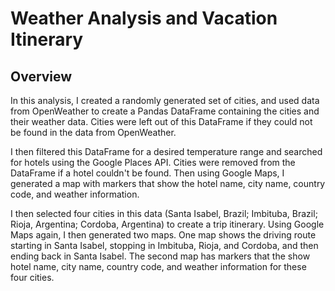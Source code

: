# Weather Analysis and Vacation Itinerary
## Overview

In this analysis, I created a randomly generated set of cities, and used data from OpenWeather to create a Pandas DataFrame containing the cities and their weather data. Cities were left out of this DataFrame if they could not be found in the data from OpenWeather. 

I then filtered this DataFrame for a desired temperature range and searched for hotels using the Google Places API. Cities were removed from the DataFrame if a hotel couldn't be found. Then using Google Maps, I generated a map with markers that show the hotel name, city name, country code, and weather information.

I then selected four cities in this data (Santa Isabel, Brazil; Imbituba, Brazil; Rioja, Argentina; Cordoba, Argentina) to create a trip itinerary. Using Google Maps again, I then generated two maps. One map shows the driving route starting in Santa Isabel, stopping in Imbituba, Rioja, and Cordoba, and then ending back in Santa Isabel. The second map has markers that the show hotel name, city name, country code, and weather information for these four cities.